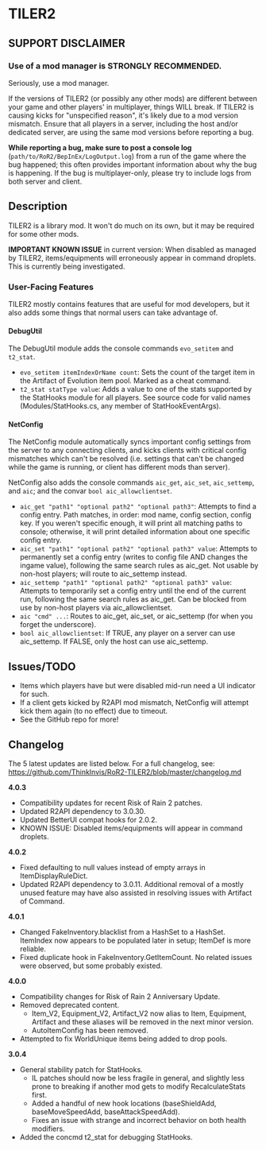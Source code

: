 # TILER2

## SUPPORT DISCLAIMER

### Use of a mod manager is STRONGLY RECOMMENDED.

Seriously, use a mod manager.

If the versions of TILER2 (or possibly any other mods) are different between your game and other players' in multiplayer, things WILL break. If TILER2 is causing kicks for "unspecified reason", it's likely due to a mod version mismatch. Ensure that all players in a server, including the host and/or dedicated server, are using the same mod versions before reporting a bug.

**While reporting a bug, make sure to post a console log** (`path/to/RoR2/BepInEx/LogOutput.log`) from a run of the game where the bug happened; this often provides important information about why the bug is happening. If the bug is multiplayer-only, please try to include logs from both server and client.

## Description

TILER2 is a library mod. It won't do much on its own, but it may be required for some other mods.

**IMPORTANT KNOWN ISSUE** in current version: When disabled as managed by TILER2, items/equipments will erroneously appear in command droplets. This is currently being investigated.

### User-Facing Features

TILER2 mostly contains features that are useful for mod developers, but it also adds some things that normal users can take advantage of.

#### DebugUtil

The DebugUtil module adds the console commands `evo_setitem` and `t2_stat`.

- `evo_setitem itemIndexOrName count`: Sets the count of the target item in the Artifact of Evolution item pool. Marked as a cheat command.
- `t2_stat statType value`: Adds a value to one of the stats supported by the StatHooks module for all players. See source code for valid names (Modules/StatHooks.cs, any member of StatHookEventArgs).

#### NetConfig

The NetConfig module automatically syncs important config settings from the server to any connecting clients, and kicks clients with critical config mismatches which can't be resolved (i.e. settings that can't be changed while the game is running, or client has different mods than server).

NetConfig also adds the console commands `aic_get`, `aic_set`, `aic_settemp`, and `aic`; and the convar `bool aic_allowclientset`.

- `aic_get "path1" "optional path2" "optional path3"`: Attempts to find a config entry. Path matches, in order: mod name, config section, config key. If you weren't specific enough, it will print all matching paths to console; otherwise, it will print detailed information about one specific config entry.
- `aic_set "path1" "optional path2" "optional path3" value`: Attempts to permanently set a config entry (writes to config file AND changes the ingame value), following the same search rules as aic_get. Not usable by non-host players; will route to aic_settemp instead.
- `aic_settemp "path1" "optional path2" "optional path3" value`: Attempts to temporarily set a config entry until the end of the current run, following the same search rules as aic_get. Can be blocked from use by non-host players via aic_allowclientset.
- `aic "cmd" ...`: Routes to aic_get, aic_set, or aic_settemp (for when you forget the underscore).
- `bool aic_allowclientset`: If TRUE, any player on a server can use aic_settemp. If FALSE, only the host can use aic_settemp.

## Issues/TODO

- Items which players have but were disabled mid-run need a UI indicator for such.
- If a client gets kicked by R2API mod mismatch, NetConfig will attempt kick them again (to no effect) due to timeout.
- See the GitHub repo for more!

## Changelog

The 5 latest updates are listed below. For a full changelog, see: https://github.com/ThinkInvis/RoR2-TILER2/blob/master/changelog.md

**4.0.3**

- Compatibility updates for recent Risk of Rain 2 patches.
- Updated R2API dependency to 3.0.30.
- Updated BetterUI compat hooks for 2.0.2.
- KNOWN ISSUE: Disabled items/equipments will appear in command droplets.

**4.0.2**

- Fixed defaulting to null values instead of empty arrays in ItemDisplayRuleDict.
- Updated R2API dependency to 3.0.11. Additional removal of a mostly unused feature may have also assisted in resolving issues with Artifact of Command.

**4.0.1**

- Changed FakeInventory.blacklist from a HashSet<ItemIndex> to a HashSet<ItemDef>. ItemIndex now appears to be populated later in setup; ItemDef is more reliable.
- Fixed duplicate hook in FakeInventory.GetItemCount. No related issues were observed, but some probably existed.

**4.0.0**

- Compatibility changes for Risk of Rain 2 Anniversary Update.
- Removed deprecated content.
	- Item_V2, Equipment_V2, Artifact_V2 now alias to Item, Equipment, Artifact and these aliases will be removed in the next minor version.
	- AutoItemConfig has been removed.
- Attempted to fix WorldUnique items being added to drop pools.

**3.0.4**

- General stability patch for StatHooks.
	- IL patches should now be less fragile in general, and slightly less prone to breaking if another mod gets to modify RecalculateStats first.
	- Added a handful of new hook locations (baseShieldAdd, baseMoveSpeedAdd, baseAttackSpeedAdd).
	- Fixes an issue with strange and incorrect behavior on both health modifiers.
- Added the concmd t2_stat for debugging StatHooks.